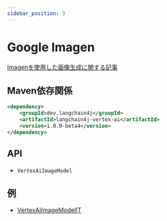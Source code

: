 ```yaml
---
sidebar_position: 3
---
```


# Google Imagen

[Imagenを使用した画像生成に関する記事](https://glaforge.dev/posts/2024/02/01/image-generation-with-imagen-and-langchain4j/)


## Maven依存関係

```xml
<dependency>
    <groupId>dev.langchain4j</groupId>
    <artifactId>langchain4j-vertex-ai</artifactId>
    <version>1.0.0-beta4</version>
</dependency>
```


## API

- `VertexAiImageModel`


## 例

- [VertexAiImageModelIT](https://github.com/langchain4j/langchain4j/blob/main/langchain4j-vertex-ai/src/test/java/dev/langchain4j/model/vertexai/VertexAiImageModelIT.java)
